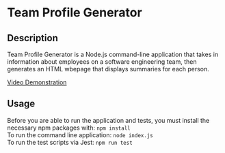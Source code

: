 # Team Profile Generator

## Description
Team Profile Generator is a Node.js command-line application that takes in information about employees on a software engineering team, then generates an HTML wbepage that displays summaries for each person.

[Video Demonstration](https://drive.google.com/file/d/1NMHJ8zfFyLGq_w1-Okj3U7_tpXyqQA_V/view?usp=sharing)

## Usage
Before you are able to run the application and tests, you must install the necessary npm packages with: `npm install`  
To run the command line application: `node index.js`  
To run the test scripts via Jest: `npm run test`  
